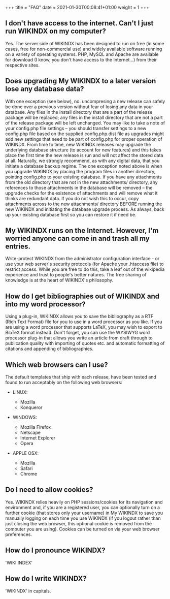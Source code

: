 +++
title = "FAQ"
date = 2021-01-30T00:08:41+01:00
weight = 1
+++


## I don't have access to the internet. Can't I just run WIKINDX on my computer?

Yes. The server side of WIKINDX has been designed to run on free (in some cases, free for non-commercial use) and widely available software running on a variety of operating systems. PHP, MySQL and Apache are available for download (I know, you don't have access to the Internet...) from their respective sites.


## Does upgrading My WIKINDX to a later version lose any database data?

With one exception (see below), no. uncompresing a new release can safely be done over a previous version without fear of losing any data in your database. Any files in the install directory that are a part of the release package will be replaced; any files in the install directory that are not a part of the release package will be left unchanged. You may like to take a note of your config.php file settings – you should transfer settings to a new config.php file based on the supplied config.php.dist file as upgrades might add new settings that need to be part of config.php for proper operation of WIKINDX. From time to time, new WIKINDX releases may upgrade the underlying database structure (to account for new features) and this takes place the first time the new release is run and will not affect the stored data at all. Naturally, we strongly recommend, as with any digital data, that you initiate a database backup regime.
The one exception noted above is when you upgrade WIKINDX by placing the program files in another directory, pointing config.php to your existing database. If you have any attachments from the old directory that are not in the new attachments/ directory, any references to those attachments in the database will be removed – the upgrade checks for the existence of attachments and will remove what it thinks are redundant data. If you do not wish this to occur, copy attachments across to the new attachments/ directory BEFORE running the new WIKINDX and initiating the database upgrade process. As always, back up your existing database first so you can restore it if need be.


## My WIKINDX runs on the Internet. However, I'm worried anyone can come in and trash all my entries.

Write-protect WIKINDX from the administrator configuration interface - or use your web server's security protocols (for Apache your .htaccess file) to restrict access. While you are free to do this, take a leaf out of the wikipedia experience and trust to people's better natures. The free sharing of knowledge is at the heart of WIKINDX's philosophy.


## How do I get bibliographies out of WIKINDX and into my word processor?

Using a plug-in, WIKINDX allows you to save the bibliography as a RTF (Rich Text Format) file for you to use in a word processor as you like. If you are using a word processor that supports LaTeX, you may wish to export to BibTeX format instead. Don't forget, you can use the WYSIWYG word processor plug-in that allows you write an article from draft through to publication quality with importing of quotes etc. and automatic formatting of citations and appending of bibliographies.


## Which web browsers can I use?

The default templates that ship with each release, have been tested and found to run acceptably on the following web browsers:

* LINUX:
  * Mozilla
  * Konqueror


* WINDOWS:
  * Mozilla Firefox
  * Netscape
  * Internet Explorer
  * Opera


* APPLE OSX:
  * Mozilla
  * Safari
  * Chrome

## Do I need to allow cookies?

Yes. WIKINDX relies heavily on PHP sessions/cookies for its navigation and environment and, if you are a registered user, you can optionally turn on a further cookie (that stores only your username) in My WIKINDX to save you manually logging on each time you use WIKINDX (if you logout rather than just closing the web browser, this optional cookie is removed from the computer you are using). Cookies can be turned on via your web browser preferences.


## How do I pronounce WIKINDX?

'WIKI INDEX'

## How do I write WIKINDX?

'WIKINDX' in capitals.

